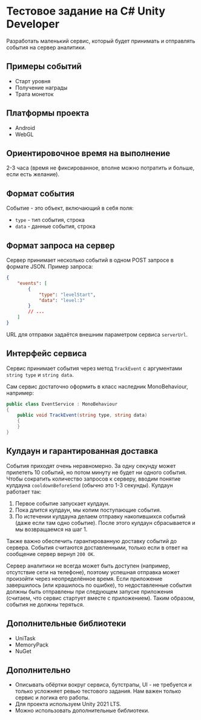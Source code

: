 # Тестовое задание на C# Unity Developer

Разработать маленький сервис, который будет принимать и отправлять события на сервер аналитики.

## Примеры событий

- Старт уровня
- Получение награды
- Трата монеток

## Платформы проекта

- Android
- WebGL

## Ориентировочное время на выполнение

2-3 часа (время не фиксированное, вполне можно потратить и больше, если есть желание).

## Формат события

Событие - это объект, включающий в себя поля:

- `type` - тип события, строка
- `data` - данные события, строка

## Формат запроса на сервер

Сервер принимает несколько событий в одном POST запросе в формате JSON. Пример запроса:

```json
{
    "events": [
        {
            "type": "levelStart",
            "data": "level:3"
        }
        // ...
    ]
}
```

URL для отправки задаётся внешним параметром сервиса `serverUrl`.

## Интерфейс сервиса

Сервис принимает события через метод `TrackEvent` с аргументами `string type` и `string data`.

Сам сервис достаточно оформить в класс наследник MonoBehaviour, например:
```csharp
public class EventService : MonoBehaviour
{
    public void TrackEvent(string type, string data)
    {
    }
}
```

## Кулдаун и гарантированная доставка

События приходят очень неравномерно. За одну секунду может прилететь 10 событий, но потом минуту не будет ни одного события. Чтобы сократить количество запросов к серверу, вводим понятие кулдауна `cooldownBeforeSend` (обычно это 1-3 секунды). Кулдаун работает так:

1. Первое событие запускает кулдаун.
2. Пока длится кулдаун, мы копим поступающие события.
3. По истечении кулдауна делаем отправку накопившихся событий (даже если там одно событие). После этого кулдаун сбрасывается и мы возвращаемся на шаг 1.

Также важно обеспечить гарантированную доставку событий до сервера. События считаются доставленными, только если в ответ на сообщение сервер вернул `200 OK`.

Сервер аналитики не всегда может быть доступен (например, отсутствие сети на телефоне), поэтому успешная отправка может произойти через неопределённое время. Если приложение завершилось (или крашилось по ошибке), то недоставленные события должны быть отправлены при следующем запуске приложения (считаем, что сервис стартует вместе с приложением). Таким образом, события не должны теряться.

## Дополнительные библиотеки
 - UniTask
 - MemoryPack
 - NuGet

## Дополнительно

- Описывать обёртки вокруг сервиса, бутстрапы, UI - не требуется и только усложняет ревью тестового задания. Нам важен только сервис и логика его работы.
- Для проекта используем Unity 2021 LTS.
- Можно использовать дополнительные библиотеки.
